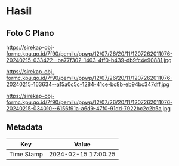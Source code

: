 # Hasil

## Foto C Plano

https://sirekap-obj-formc.kpu.go.id/7f90/pemilu/ppwp/12/07/26/20/11/1207262011076-20240215-033422--ba77f302-1403-4ff0-b439-db9fc4e90881.jpg

https://sirekap-obj-formc.kpu.go.id/7f90/pemilu/ppwp/12/07/26/20/11/1207262011076-20240215-163634--a15a0c5c-1284-41ce-bc8b-eb94bc347dff.jpg

https://sirekap-obj-formc.kpu.go.id/7f90/pemilu/ppwp/12/07/26/20/11/1207262011076-20240215-034010--6156f91a-a6d9-47f0-91dd-7922bc2c2b5a.jpg


## Metadata

| Key        | Value               |
| ---------- | ------------------- |
| Time Stamp | 2024-02-15 17:00:25 |



